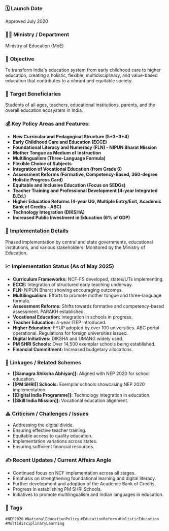 
### 🗓️ **Launch Date**
Approved July 2020

### 🧑‍🏫 **Ministry / Department**
Ministry of Education (MoE)

### 🎯 **Objective**
To transform India's education system from early childhood care to higher education, creating a holistic, flexible, multidisciplinary, and value-based education that contributes to a vibrant and equitable society.

### 👥 **Target Beneficiaries**
Students of all ages, teachers, educational institutions, parents, and the overall education ecosystem in India.

### 💰 **Key Policy Areas and Features:**
- **New Curricular and Pedagogical Structure (5+3+3+4)**
- **Early Childhood Care and Education (ECCE)**
- **Foundational Literacy and Numeracy (FLN) - NIPUN Bharat Mission**
- **Mother Tongue as Medium of Instruction**
- **Multilingualism (Three-Language Formula)**
- **Flexible Choice of Subjects**
- **Integration of Vocational Education (from Grade 6)**
- **Assessment Reforms (Formative, Competency-Based, 360-degree Holistic Progress Card)**
- **Equitable and Inclusive Education (Focus on SEDGs)**
- **Teacher Training and Professional Development (4-year Integrated B.Ed.)**
- **Higher Education Reforms (4-year UG, Multiple Entry/Exit, Academic Bank of Credits - ABC)**
- **Technology Integration (DIKSHA)**
- **Increased Public Investment in Education (6% of GDP)**

### 📍 **Implementation Details**
Phased implementation by central and state governments, educational institutions, and various stakeholders. Monitored by the Ministry of Education.

### 📈 **Implementation Status** (As of May 2025)
- **Curriculum Frameworks:** NCF-FS developed, states/UTs implementing.
- **ECCE:** Integration of structured early teaching underway.
- **FLN:** NIPUN Bharat showing encouraging outcomes.
- **Multilingualism:** Efforts to promote mother tongue and three-language formula.
- **Assessment Reforms:** Shifts towards formative and competency-based assessment. PARAKH established.
- **Vocational Education:** Integration in schools in progress.
- **Teacher Education:** 4-year ITEP introduced.
- **Higher Education:** FYUP adopted by over 100 universities. ABC portal operational. Regulations for foreign universities issued.
- **Digital Initiatives:** DIKSHA and UMANG widely used.
- **PM SHRI Schools:** Over 14,500 exemplar schools being established.
- **Financial Commitment:** Increased budgetary allocations.

### 🧩 **Linkages / Related Schemes**
- **[[Samagra Shiksha Abhiyan]]:** Aligned with NEP 2020 for school education.
- **[[PM SHRI]] Schools:** Exemplar schools showcasing NEP 2020 implementation.
- **[[Digital India Programme]]:** Technology integration in education.
- **[[Skill India Mission]]:** Vocational education alignment.

### ⚠️ **Criticism / Challenges / Issues**
- Addressing the digital divide.
- Ensuring effective teacher training.
- Equitable access to quality education.
- Implementation variations across states.
- Ensuring sufficient financial resources.

### ✍️ **Recent Updates / Current Affairs Angle**
- Continued focus on NCF implementation across all stages.
- Emphasis on strengthening foundational learning and digital literacy.
- Further development and adoption of the Academic Bank of Credits.
- Progress in establishing PM SHRI Schools.
- Initiatives to promote multilingualism and Indian languages in education.

### 🔗 **Tags**
`#NEP2020` `#NationalEducationPolicy` `#EducationReform` `#HolisticEducation` `#MultidisciplinaryLearning`
